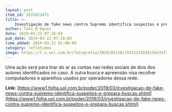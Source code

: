 ```yaml
---
layout: post
item_id: 2531921471
title: >-
    Investigação de fake news contra Supremo identifica suspeitos e prepara buscas
author: Tatu D'Oquei
date: 2019-03-22 07:16:03
pub_date: 2019-03-22 07:16:03
time_added: 2019-03-21 01:00:00
category: refletimos
image: https://f.i.uol.com.br/fotografia/2019/03/20/15531315035c92e7ef287d0_1553131503_3x2_rt.jpg
---
```


Uma ação será para tirar do ar as contas nas redes sociais de dois dos autores identificados no caso. A outra busca e apreensão visa recolher computadores e aparelhos usados por operadores dessa rede.

**Link:** [https://www1.folha.uol.com.br/poder/2019/03/investigacao-de-fake-news-contra-supremo-identifica-suspeitos-e-prepara-buscas.shtml](https://www1.folha.uol.com.br/poder/2019/03/investigacao-de-fake-news-contra-supremo-identifica-suspeitos-e-prepara-buscas.shtml)

